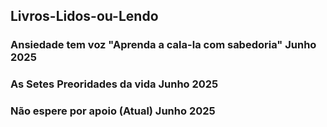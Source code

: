 ## Livros-Lidos-ou-Lendo

### Ansiedade tem voz "Aprenda a cala-la com sabedoria" Junho 2025

### As Setes Preoridades da vida  Junho 2025

### Não espere por apoio (Atual) Junho 2025

